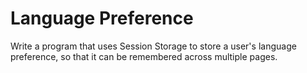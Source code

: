 # Language Preference

Write a program that uses Session Storage to store a user's language preference, so that it can be remembered across multiple pages.
